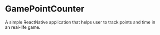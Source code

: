 # GamePointCounter
A simple ReactNative application that helps user to track points and time in an real-life game.
